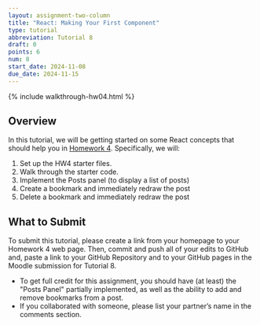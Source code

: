 ```yaml
---
layout: assignment-two-column
title: "React: Making Your First Component"
type: tutorial
abbreviation: Tutorial 8
draft: 0
points: 6
num: 8
start_date: 2024-11-08
due_date: 2024-11-15
---
```


{% include walkthrough-hw04.html %}

## Overview
In this tutorial, we will be getting started on some React concepts that should help you in [Homework 4](hw04). Specifically, we will:

1. Set up the HW4 starter files.
1. Walk through the starter code.
1. Implement the Posts panel (to display a list of posts)
1. Create a bookmark and immediately redraw the post
1. Delete a bookmark and immediately redraw the post


## What to Submit
To submit this tutorial, please create a link from your homepage to your Homework 4 web page. Then, commit and push all of your edits to GitHub and, paste a link to your GitHub Repository and to your GitHub pages in the Moodle submission for Tutorial 8.

* To get full credit for this assignment, you should have (at least) the "Posts Panel" partially implemented, as well as the ability to add and remove bookmarks from a post. 
* If you collaborated with someone, please list your partner’s name in the comments section.